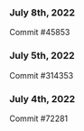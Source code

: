 ### July 8th, 2022

Commit #45853

### July 5th, 2022

Commit #314353


### July 4th, 2022

Commit #72281
